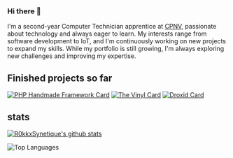 ### Hi there 👋
I'm a second-year Computer Technician apprentice at [CPNV](https://www.cpnv.ch), passionate about technology and always eager to learn. My interests range from software development to IoT, and I'm continuously working on new projects to expand my skills. While my portfolio is still growing, I'm always exploring new challenges and improving my expertise.

## Finished projects so far
[![PHP Handmade Framework Card](https://github-readme-stats.vercel.app/api/pin/?username=CPNV-ES&repo=MAW11_Mugiwaras_Framework&show_icons=true&theme=dracula)](https://github.com/CPNV-ES/MAW11_Mugiwaras_Framework)
[![The Vinyl Card](https://github-readme-stats.vercel.app/api/pin/?username=CPNV-ES&repo=AWA1_The_Vinyl&show_icons=true&theme=dracula)](https://github.com/CPNV-ES/AWA1_The_Vinyl)
[![Droxid Card](https://github-readme-stats.vercel.app/api/pin/?username=R0kkxSynetique&repo=Droxid&show_icons=true&theme=dracula)](https://github.com/R0kkxSynetique/Droxid)

## stats
[![R0kkxSynetique's github stats](https://github-readme-stats.vercel.app/api?username=R0kkxSynetique&count_private=true&show_icons=true&theme=dracula)](https://github.com/R0kkxSynetique)

![Top Languages](https://github-readme-stats.vercel.app/api/top-langs/?username=R0kkxSynetique&layout=compact&hide=TSQL&theme=dracula&count_private=true&show_icons=true)
